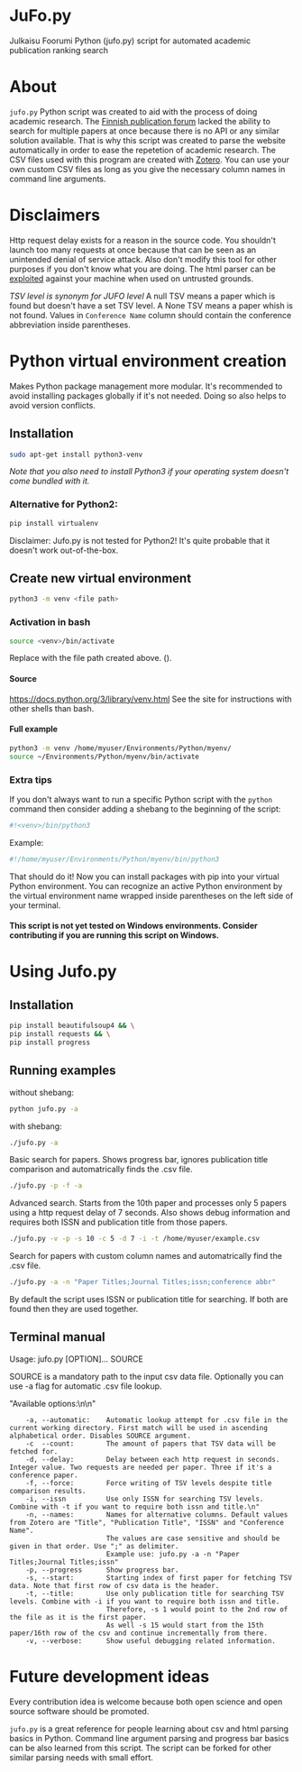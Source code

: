 # JuFo.py
Julkaisu Foorumi Python (jufo.py) script for automated academic publication ranking search

# About
`jufo.py` Python script was created to aid with the process of doing academic research.
The [Finnish publication forum](https://www.tsv.fi/julkaisufoorumi/haku.php?lang=en) lacked the ability to search for multiple papers at once
because there is no API or any similar solution available.
That is why this script was created to parse the website automatically in order to ease the repetetion of academic research.
The CSV files used with this program are created with [Zotero](https://github.com/zotero/zotero).
You can use your own custom CSV files as long as you give the necessary column names in command line arguments.

# Disclaimers
Http request delay exists for a reason in the source code.
You shouldn't launch too many requests at once because that can be seen as an unintended denial of service attack.
Also don't modify this tool for other purposes if you don't know what you are doing.
The html parser can be [exploited](https://docs.python.org/3/library/xml.html#xml-vulnerabilities) against your machine when used on untrusted grounds.

*TSV level is synonym for JUFO level* 
A null TSV means a paper which is found but doesn't have a set TSV level.
A None TSV means a paper whish is not found.
Values in `Conference Name` column should contain the conference abbreviation inside parentheses.


# Python virtual environment creation
Makes Python package management more modular.
It's recommended to avoid installing packages globally if it's not needed.
Doing so also helps to avoid version conflicts.

## Installation
```bash
sudo apt-get install python3-venv
```
*Note that you also need to install Python3 if your operating system doesn't come bundled with it.*

### Alternative for Python2:
```python
pip install virtualenv
```
Disclaimer: Jufo.py is not tested for Python2! It's quite probable that it doesn't work out-of-the-box.

## Create new virtual environment
```bash
python3 -m venv <file path>
```

### Activation in bash
```bash
source <venv>/bin/activate
```
Replace <venv> with the file path created above. (<file path>).

#### Source
https://docs.python.org/3/library/venv.html
See the site for instructions with other shells than bash.

#### Full example
```bash
python3 -m venv /home/myuser/Environments/Python/myenv/
source ~/Environments/Python/myenv/bin/activate
```


### Extra tips
If you don't always want to run a specific Python script with the `python` command then consider adding a shebang to the beginning of the script:
```python
#!<venv>/bin/python3
```
Example:
```python
#!/home/myuser/Environments/Python/myenv/bin/python3
```

That should do it! Now you can install packages with pip into your virtual Python environment.
You can recognize an active Python environment by the virtual environment name wrapped inside parentheses on the left side of your terminal.

#### This script is not yet tested on Windows environments. Consider contributing if you are running this script on Windows.


# Using Jufo.py
## Installation 
```bash
pip install beautifulsoup4 && \
pip install requests && \
pip install progress
```

## Running examples
without shebang:
```bash
python jufo.py -a
```

with shebang:
```bash
./jufo.py -a
```


Basic search for papers. Shows progress bar, ignores publication title comparison and automatrically finds the .csv file.
```bash
./jufo.py -p -f -a
```

Advanced search. Starts from the 10th paper and processes only 5 papers using a http request delay of 7 seconds. Also shows debug information and requires both ISSN and publication title from those papers.
```bash
./jufo.py -v -p -s 10 -c 5 -d 7 -i -t /home/myuser/example.csv
```

Search for papers with custom column names and automatrically find the .csv file.
```bash
./jufo.py -a -n "Paper Titles;Journal Titles;issn;conference abbr"
```

By default the script uses ISSN or publication title for searching. If both are found then they are used together.


## Terminal manual
Usage: jufo.py [OPTION]... SOURCE
                
SOURCE is a mandatory path to the input csv data file.
Optionally you can use -a flag for automatic .csv file lookup.
    
"Available options:\n\n"
        
        -a, --automatic:    Automatic lookup attempt for .csv file in the current working directory. First match will be used in ascending alphabetical order. Disables SOURCE argument.
        -c  --count:        The amount of papers that TSV data will be fetched for.
        -d, --delay:        Delay between each http request in seconds. Integer value. Two requests are needed per paper. Three if it's a conference paper.
        -f, --force:        Force writing of TSV levels despite title comparison results.
        -i, --issn          Use only ISSN for searching TSV levels. Combine with -t if you want to require both issn and title.\n"
        -n, --names:        Names for alternative columns. Default values from Zotero are "Title", "Publication Title", "ISSN" and "Conference Name".
                            The values are case sensitive and should be given in that order. Use ";" as delimiter.
                            Example use: jufo.py -a -n "Paper Titles;Journal Titles;issn"
        -p, --progress      Show progress bar.
        -s, --start:        Starting index of first paper for fetching TSV data. Note that first row of csv data is the header.
        -t, --title:        Use only publication title for searching TSV levels. Combine with -i if you want to require both issn and title.
                            Therefore, -s 1 would point to the 2nd row of the file as it is the first paper.
                            As well -s 15 would start from the 15th paper/16th row of the csv and continue incrementally from there.
        -v, --verbose:      Show useful debugging related information.

# Future development ideas
Every contribution idea is welcome because both open science and open source software should be promoted.

`jufo.py` is a great reference for people learning about csv and html parsing basics in Python.
Command line argument parsing and progress bar basics can be also learned from this script.
The script can be forked for other similar parsing needs with small effort.
